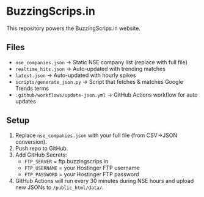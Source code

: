 # BuzzingScrips.in

This repository powers the BuzzingScrips.in website.

## Files
- `nse_companies.json` → Static NSE company list (replace with full file)
- `realtime_hits.json` → Auto-updated with trending matches
- `latest.json` → Auto-updated with hourly spikes
- `scripts/generate_json.py` → Script that fetches & matches Google Trends terms
- `.github/workflows/update-json.yml` → GitHub Actions workflow for auto updates

## Setup
1. Replace `nse_companies.json` with your full file (from CSV→JSON conversion).
2. Push repo to GitHub.
3. Add GitHub Secrets:
   - `FTP_SERVER` = ftp.buzzingscrips.in
   - `FTP_USERNAME` = your Hostinger FTP username
   - `FTP_PASSWORD` = your Hostinger FTP password
4. GitHub Actions will run every 30 minutes during NSE hours and upload new JSONs to `/public_html/data/`.

